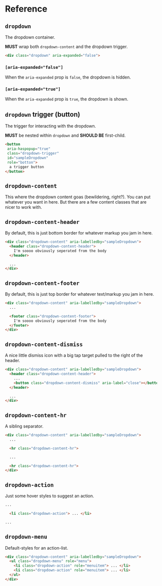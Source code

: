 # Reference

## `dropdown`

The dropdown container.

**MUST** wrap both `dropdown-content` and the dropdown trigger.

```html
<div class="dropdown" aria-expanded="false">
```

### `[aria-expanded="false"]`

When the `aria-expanded` prop is `false`, the dropdown is hidden.

### `[aria-expanded="true"]`

When the `aria-expanded` prop is `true`, the dropdown is shown.

## `dropdown` trigger (button)

The trigger for interacting with the dropdown.

**MUST** be nested within `dropdown` and **SHOULD BE** first-child.

```html
<button
 aria-haspopup="true"
 class="dropdown-trigger"
 id="sampleDropdown"
 role="botton">
  a trigger button
</button>
```

## `dropdown-content`

This where the dropdown content goas (bewildering, right?). You can put whatever you want in
here. But there are a few content classes that are nicer to work with.

## `dropdown-content-header`

By default, this is just bottom border for whatever markup you jam in here.

```html
<div class="dropdown-content" aria-labelledby="sampleDropdown">
  <header class="dropdown-content-header">
    I'm soooo obviously seperated from the body
  </header>

  ...
</div>
```

## `dropdown-content-footer`

By default, this is just top border for whatever text/markup you jam in here.

```html
<div class="dropdown-content" aria-labelledby="sampleDropdown">
  ...

  <footer class="dropdown-content-footer">
    I'm soooo obviously seperated from the body
  </footer>
</div>
```

## `dropdown-content-dismiss`

A nice little dismiss icon with a big tap target pulled to the right of the
header.

```html
<div class="dropdown-content" aria-labelledby="sampleDropdown">
  <header class="dropdown-content-header">
    ...
    <button class="dropdown-content-dismiss" aria-label="close"></button>
  </header>

  ...
</div>
```

## `dropdown-content-hr`

A sibling separator.

```html
<div class="dropdown-content" aria-labelledby="sampleDropdown">
  ...

  <hr class="dropdown-content-hr">

  ...

  <hr class="dropdown-content-hr">
</div>
```

## `dropdown-action`

Just some hover styles to suggest an action.

```html
...

  <li class="dropdown-action"> ... </li>

...
```

## `dropdown-menu`

Default-styles for an action-list.

```html
<div class="dropdown-content" aria-labelledby="sampleDropdown">
  <ul class="dropdown-menu" role="menu">
    <li class="dropdown-action" role="menuitem"> ... </li>
    <li class="dropdown-action" role="menuitem"> ... </li>
  </ul>
</div>
```
